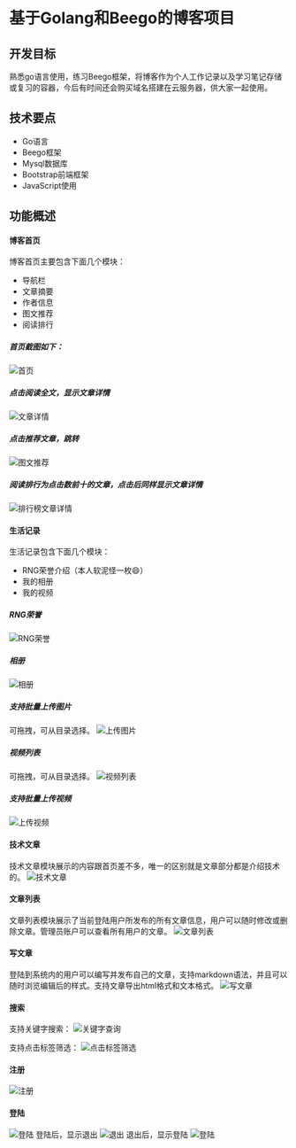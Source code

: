 # 基于Golang和Beego的博客项目

## 开发目标
熟悉go语言使用，练习Beego框架，将博客作为个人工作记录以及学习笔记存储或复习的容器，今后有时间还会购买域名搭建在云服务器，供大家一起使用。

## 技术要点
- Go语言
- Beego框架
- Mysql数据库
- Bootstrap前端框架
- JavaScript使用

## 功能概述

#### 博客首页
博客首页主要包含下面几个模块：
- 导航栏
- 文章摘要
- 作者信息
- 图文推荐
- 阅读排行

##### 首页截图如下：
![首页](https://github.com/TracyPro/blog/blob/master/blog截图/首页.png)

##### 点击阅读全文，显示文章详情
![文章详情](https://github.com/TracyPro/blog/blob/master/blog%E6%88%AA%E5%9B%BE/%E6%96%87%E7%AB%A0%E8%AF%A6%E6%83%85.png)

##### 点击推荐文章，跳转
![图文推荐](https://github.com/TracyPro/blog/blob/master/blog%E6%88%AA%E5%9B%BE/%E5%9B%BE%E6%96%87%E6%8E%A8%E8%8D%90.png)

##### 阅读排行为点击数前十的文章，点击后同样显示文章详情
![排行榜文章详情](https://github.com/TracyPro/blog/blob/master/blog%E6%88%AA%E5%9B%BE/%E6%8E%92%E8%A1%8C%E6%A6%9C%E6%96%87%E7%AB%A0%E8%AF%A6%E6%83%85.png)

#### 生活记录
生活记录包含下面几个模块：
- RNG荣誉介绍（本人软泥怪一枚😄）
- 我的相册
- 我的视频

##### RNG荣誉
![RNG荣誉](https://github.com/TracyPro/blog/blob/master/blog%E6%88%AA%E5%9B%BE/RNG.png)

##### 相册
![相册](https://github.com/TracyPro/blog/blob/master/blog%E6%88%AA%E5%9B%BE/%E7%9B%B8%E5%86%8C.png)

##### 支持批量上传图片
可拖拽，可从目录选择。
![上传图片](https://github.com/TracyPro/blog/blob/master/blog%E6%88%AA%E5%9B%BE/%E5%9B%BE%E7%89%87%E4%B8%8A%E4%BC%A0.png)

##### 视频列表
可拖拽，可从目录选择。
![视频列表](https://github.com/TracyPro/blog/blob/master/blog%E6%88%AA%E5%9B%BE/%E8%A7%86%E9%A2%91.png)

##### 支持批量上传视频
![上传视频](https://github.com/TracyPro/blog/blob/master/blog%E6%88%AA%E5%9B%BE/%E8%A7%86%E9%A2%91%E4%B8%8A%E4%BC%A0.png)

#### 技术文章
技术文章模块展示的内容跟首页差不多，唯一的区别就是文章部分都是介绍技术的。
![技术文章](https://github.com/TracyPro/blog/blob/master/blog%E6%88%AA%E5%9B%BE/%E6%8A%80%E6%9C%AF%E6%96%87%E7%AB%A0.png)

#### 文章列表
文章列表模块展示了当前登陆用户所发布的所有文章信息，用户可以随时修改或删除文章。管理员账户可以查看所有用户的文章。
![文章列表](https://github.com/TracyPro/blog/blob/master/blog%E6%88%AA%E5%9B%BE/%E6%96%87%E7%AB%A0%E5%88%97%E8%A1%A8.png)

#### 写文章
登陆到系统内的用户可以编写并发布自己的文章，支持markdown语法，并且可以随时浏览编辑后的样式。支持文章导出html格式和文本格式。
![写文章](https://github.com/TracyPro/blog/blob/master/blog%E6%88%AA%E5%9B%BE/%E5%86%99%E6%96%87%E7%AB%A0.png)

#### 搜索
支持关键字搜索：
![关键字查询](https://github.com/TracyPro/blog/blob/master/blog%E6%88%AA%E5%9B%BE/%E5%85%B3%E9%94%AE%E5%AD%97%E6%9F%A5%E8%AF%A2.png)

支持点击标签筛选：
![点击标签筛选](https://github.com/TracyPro/blog/blob/master/blog%E6%88%AA%E5%9B%BE/%E6%A0%87%E7%AD%BE%E6%9F%A5%E8%AF%A2.png)

#### 注册
![注册](https://github.com/TracyPro/blog/blob/master/blog%E6%88%AA%E5%9B%BE/%E6%B3%A8%E5%86%8C.png)

#### 登陆
![登陆](https://github.com/TracyPro/blog/blob/master/blog%E6%88%AA%E5%9B%BE/%E7%99%BB%E9%99%86.png)
登陆后，显示退出
![退出](https://github.com/TracyPro/blog/blob/master/blog%E6%88%AA%E5%9B%BE/%E9%80%80%E5%87%BA.png)
退出后，显示登陆
![登陆](https://github.com/TracyPro/blog/blob/master/blog截图/退出后显示登陆.png)
